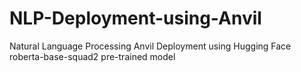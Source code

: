 # NLP-Deployment-using-Anvil
Natural Language Processing Anvil Deployment using Hugging Face roberta-base-squad2 pre-trained model

